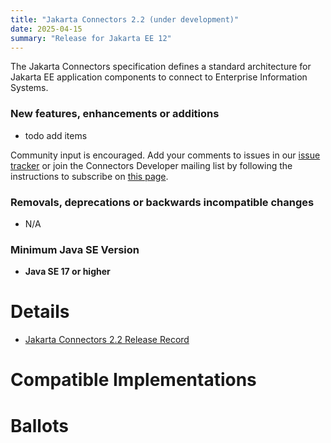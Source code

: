 ```yaml
---
title: "Jakarta Connectors 2.2 (under development)"
date: 2025-04-15
summary: "Release for Jakarta EE 12"
---
```


The Jakarta Connectors specification defines a standard architecture for Jakarta EE application components to connect to Enterprise Information Systems.

### New features, enhancements or additions

* todo add items

Community input is encouraged. Add your comments to issues in our [issue tracker](https://github.com/jakartaee/connectors/issues) or join the Connectors Developer mailing list by following the instructions to subscribe on [this page](https://accounts.eclipse.org/mailing-list/jca-dev).

###  Removals, deprecations or backwards incompatible changes

* N/A

### Minimum Java SE Version
* **Java SE 17 or higher**

# Details

* [Jakarta Connectors 2.2 Release Record](https://projects.eclipse.org/projects/ee4j.jca/releases/2.2.0)
<!--
* [Jakarta Connectors 2.2 Specification Document](./jakarta-connectors-spec-2.2.pdf) (PDF) (Does not exist yet)
* [Jakarta Connectors 2.2 Specification Document](./jakarta-connectors-spec-2.2.html) (HTML) (Does not exist yet)
* [Jakarta Connectors 2.2 Javadoc](./apidocs) (Does not exist yet)
* [Jakarta Connectors 2.2 TCK](https://download.eclipse.org/jakartaee/connectors/2.2/connectors-tck-2.2.0.zip) (Does not exist yet)
-->
<!--
* Maven coordinates
-->
<!--
  * [jakarta.enterprise.concurrent:jakarta.connectors-api:2.2.0](https://central.sonatype.com/artifact/jakarta.connectors/jakarta.connectors-api/2.2.0/jar) (Does not exist yet)
-->
<!--
* Compatible Implementation used for [ratification](https://www.eclipse.org/projects/efsp/?version=1.2#efsp-ratification).
-->
<!--
  * [To Be Determined](https://github.com/)
-->

# Compatible Implementations

<!--
* [To Be Determined](https://github.com/)
-->

# Ballots

<!--
## Release Review

The Release Review Specification Committee Ballot concluded successfully on YYYY-MM-DD with the following results.

The ballot was run on the [jakarta.ee-spec mailing list](https://www.eclipse.org/lists/jakarta.ee-spec/msgxxxx.html)

## Plan Review

The Plan Review Specification Committee Ballot concluded successfully on YYYY-MM-DD with the following results.

| Representative                                 | Representative for: |  Vote   |
|------------------------------------------------|---------------------|---------|
| Kenji Kazumura                                 | Fujitsu             |         |
| Emily Jiang, Tom Watson                        | IBM                 |         |
| Ed Bratt, Dmitry Kornilov                      | Oracle              |         |
| Andrew Pielage, Petr Aubrecht                  | Payara              |         |
| David Blevins, Jean-Louis Monteiro             | Tomitribe           |         |
| Ivar Grimstad                                  | EE4J PMC            |         |
| Marcelo Ancelmo, Abraham Marin-Perez           | Participant Members |         |
| Werner Keil                                    | Committer Members   |         |
| Jun Qian                                       | Enterprise Members  |         |
| Zhai Luchao                                    | Enterprise Members  |         |
|                                                | **Total**           |         |

Non-binding Votes
| Representative                                 | Representative for: |  Vote   |
|------------------------------------------------|---------------------|---------|
| Angelo Rubini                                  | Community           |         |
|                                                | **Total**           |         |

The ballot was run on the [jakarta.ee-spec mailing list](https://www.eclipse.org/lists/jakarta.ee-spec/msgxxxx.html)
-->